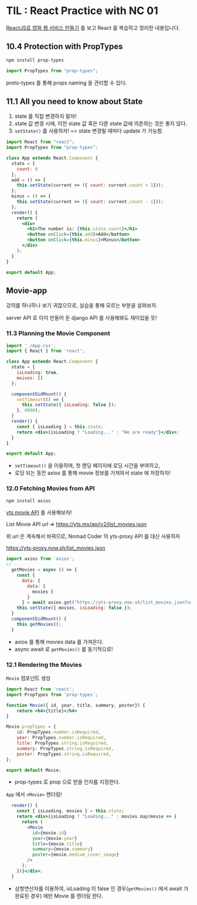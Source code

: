 # TIL : React Practice with NC 01

[ReactJS로 영화 웹 서비스 만들기](https://nomadcoders.co/react-for-beginners) 를 보고 React 를 복습하고 정리한 내용입니다.  

## 10.4 Protection with PropTypes

```bash
npm install prop-types
```

```jsx
import PropTypes from "prop-types";
```

proto-types 를 통해 props naming 을 관리할 수 있다. 

## 11.1 All you need to know about State

1. state 를 직접 변경하지 말자!
2. state 값 변경 시에, 이전 state 값 혹은 다른 state 값에 의존하는 것은 좋지 않다. 
3. `setState()` 를 사용하자! => state 변경될 때마다 update 가 가능함. 

```jsx
import React from "react";
import PropTypes from "prop-types";

class App extends React.Component {
  state = {
    count: 0
  };
  add = () => {
    this.setState(current => ({ count: current.count + 1}));
  };
  minus = () => {
    this.setState(current => ({ count: current.count - 1}));
  };
  render() {
    return (
      <div>
        <h1>The number is: {this.state.count}</h1>
        <button onClick={this.add}>Add</button>
        <button onClick={this.minus}>Minus</button>
      </div>
    );
  }
}

export default App;
```

## Movie-app

강의를 하나하나 보기 귀찮으므로, 실습을 통해 모르는 부분을 살펴보자.

server API 로 이미 만들어 둔 django API 를 사용해봐도 재미있을 듯!

### 11.3 Planning the Movie Component

```jsx
import './App.css';
import { React } from 'react';

class App extends React.Component {
  state = {
    isLoading: true,
    moives: []
  };

  componentDidMount() {
    setTimeout(() => {
      this.setState({ isLoading: false });
    }, 6000);
  }
  render() {
    const { isLoading } = this.state;
    return <div>{isLoading ? "Loading..." : "We are ready"}</div>;
  }
}

export default App;
```

- `setTimeout()` 을 이용하여, 첫 랜딩 페이지에 로딩 시간을 부여하고, 
- 로딩 되는 동안 axios 를 통해 movie 정보를 가져와서 state 에 저장하자!

### 12.0 Fetching Movies from API

```bash
npm install axios
```

[yts movie API](https://yts.mx/api) 를 사용해보자! 

List Movie API url => https://yts.mx/api/v2/list_movies.json

위 url 은 계속해서 바뀌므로, Nomad Coder 의 yts-proxy API 를 대신 사용하자 

https://yts-proxy.now.sh/list_movies.json

```jsx
import axios from 'axios';
// ... 
  getMovies = async () => {
    const {
      data: {
        data: { 
          movies }
        }
      } = await axios.get("https://yts-proxy.now.sh/list_movies.json?sort_by=rating");
    this.setState({ movies, isLoading: false });
  }
  componentDidMount() {
    this.getMovies();
  }
```

- axios 를 통해 movies data 를 가져온다. 
- async await 로 `getMovies()` 를 동기적으로!

### 12.1 Rendering the Movies

`Movie` 컴포넌트 생성

```jsx
import React from 'react';
import PropTypes from 'prop-types';

function Movie({ id, year, title, summary, poster}) {
    return <h4>{title}</h4>
}

Movie.propTypes = {
    id: PropTypes.number.isRequired,
    year: PropTypes.number.isRequired,
    title: PropTypes.string.isRequired,
    summary: PropTypes.string.isRequired,
    poster: PropTypes.string.isRequired,  
};

export default Movie;
```

- prop-types 로 prop 으로 받을 인자를 지정한다.

`App` 에서 `<Movie>` 렌더링!

```jsx
  render() {
    const { isLoading, movies } = this.state;
    return <div>{isLoading ? "Loading..." : movies.map(movie => {
      return (
        <Movie 
          id={movie.id} 
          year={movie.year} 
          title={movie.title} 
          summary={movie.summary} 
          poster={movie.medium_cover_image}
        />
      );
    })}</div>;
  }
```

- 삼항연산자를 이용하여, isLoading 이 false 인 경우(`getMovies()` 에서 await 가 완료된 경우) 에만 Movie 를 렌더링 한다.  





